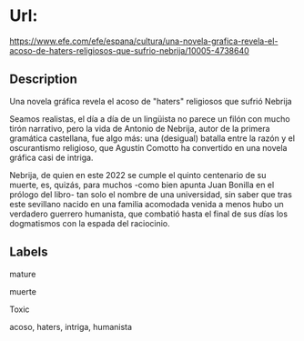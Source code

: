 # Url: 

https://www.efe.com/efe/espana/cultura/una-novela-grafica-revela-el-acoso-de-haters-religiosos-que-sufrio-nebrija/10005-4738640

## Description 

Una novela gráfica revela el acoso de "haters" religiosos que sufrió Nebrija

Seamos realistas, el día a día de un lingüista no parece un filón con mucho tirón narrativo, pero la vida de Antonio de Nebrija, autor de la primera gramática castellana, fue algo más: una (desigual) batalla entre la razón y el oscurantismo religioso, que Agustín Comotto ha convertido en una novela gráfica casi de intriga.

Nebrija, de quien en este 2022 se cumple el quinto centenario de su muerte, es, quizás, para muchos -como bien apunta Juan Bonilla en el prólogo del libro- tan solo el nombre de una universidad, sin saber que tras este sevillano nacido en una familia acomodada venida a menos hubo un verdadero guerrero humanista, que combatió hasta el final de sus días los dogmatismos con la espada del raciocinio.

## Labels 

mature

muerte 

Toxic 

acoso, haters, intriga, humanista